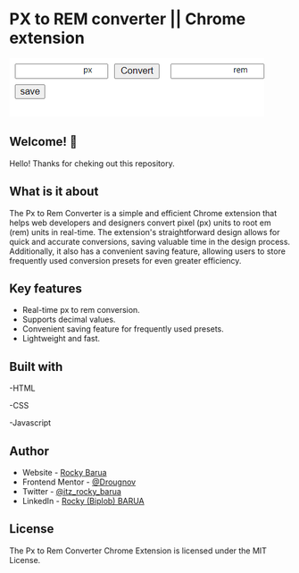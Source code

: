 # PX to REM converter || Chrome extension

![Design preview for px to rem converter](./screenshot.png)

## Welcome! 👋

Hello! Thanks for cheking out this repository.

## What is it about

The Px to Rem Converter is a simple and efficient Chrome extension that helps web developers and designers convert pixel (px) units to root em (rem) units in real-time. The extension's straightforward design allows for quick and accurate conversions, saving valuable time in the design process. Additionally, it also has a convenient saving feature, allowing users to store frequently used conversion presets for even greater efficiency.

## Key features

- Real-time px to rem conversion.
- Supports decimal values.
- Convenient saving feature for frequently used presets.
- Lightweight and fast.

## Built with

-HTML

-CSS

-Javascript

## Author

- Website - [Rocky Barua](https://rockybarua.netlify.app)
- Frontend Mentor - [@Drougnov](https://www.frontendmentor.io/profile/Drougnov)
- Twitter - [@itz_rocky_barua](https://twitter.com/itz_rocky_barua)
- LinkedIn - [Rocky (Biplob) BARUA](https://www.linkedin.com/in/rockybarua)

## License

The Px to Rem Converter Chrome Extension is licensed under the MIT License.
